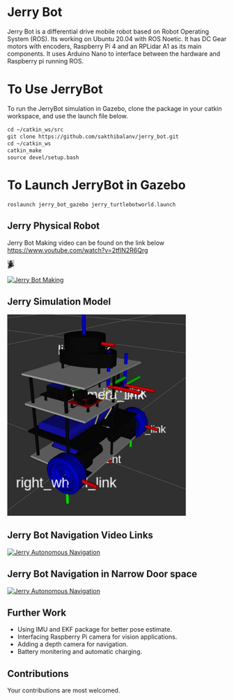 # Jerry Bot

Jerry Bot is a differential drive mobile robot based on Robot Operating System (ROS). Its working on Ubuntu 20.04 with ROS Noetic. It has DC Gear motors with encoders, Raspberry Pi 4 and an RPLidar A1 as its main components. It uses Arduino Nano to interface between the hardware and Raspberry pi running ROS.

# To Use JerryBot
To run the JerryBot simulation in Gazebo, clone the package in your catkin workspace, and use the launch file below.

```console
cd ~/catkin_ws/src
git clone https://github.com/sakthibalanv/jerry_bot.git
cd ~/catkin_ws
catkin_make
source devel/setup.bash
```

# To Launch JerryBot in Gazebo
```console
roslaunch jerry_bot_gazebo jerry_turtlebotworld.launch
```


## Jerry Physical Robot
Jerry Bot Making video can be found on the link below
https://www.youtube.com/watch?v=2tfIN2R6Qrg

<img src="data/jerry_physical.jpg" style="zoom:5%;" />


[![Jerry Bot Making](https://www.youtube.com/watch?v=2tfIN2R6Qrg/0.jpg)](https://www.youtube.com/watch?v=2tfIN2R6Qrg)

## Jerry Simulation Model

<img src="data/jerry4.jpg" style="zoom:80%;" />

## Jerry Bot Navigation Video Links

[![Jerry Autonomous Navigation](https://youtu.be/WxPS_vEyv7k/0.jpg)](https://youtu.be/WxPS_vEyv7k)

## Jerry Bot Navigation in Narrow Door space

[![Jerry Autonomous Navigation](https://youtu.be/2JQMv-HHEQY/0.jpg)](https://youtu.be/2JQMv-HHEQY)

## Further Work
* Using IMU and EKF package for better pose estimate.
* Interfacing Raspberry Pi camera for vision applications.
* Adding a depth camera for navigation.
* Battery monitering and automatic charging.

## Contributions
Your contributions are most welcomed.

